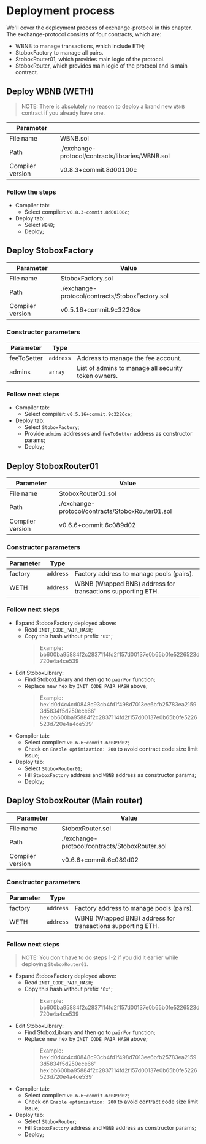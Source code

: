 # Deployment process

We'll cover the deployment process of exchange-protocol in this chapter.
The exchange-protocol consists of four contracts, which are:

- WBNB to manage transactions, which include ETH;
- StoboxFactory to manage all pairs.
- StoboxRouter01, which provides main logic of the protocol.
- StoboxRouter, which provides main logic of the protocol and is main contract.

## Deploy **WBNB** (WETH)

> NOTE: There is absolutely no reason to deploy a brand new `WBNB` contract if you already have one.

| Parameter        |                                                  |
| ---------------- | ------------------------------------------------ |
| File name        | WBNB.sol                                         |
| Path             | ./exchange-protocol/contracts/libraries/WBNB.sol |
| Compiler version | v0.8.3+commit.8d00100c                           |

### Follow the steps

- Compiler tab:
  - Select compiler: `v0.8.3+commit.8d00100c`;
- Deploy tab:
  - Select `WBNB`;
  - Deploy;

## Deploy **StoboxFactory**

| Parameter        | Value                                           |
| ---------------- | ----------------------------------------------- |
| File name        | StoboxFactory.sol                               |
| Path             | ./exchange-protocol/contracts/StoboxFactory.sol |
| Compiler version | v0.5.16+commit.9c3226ce                         |

### Constructor parameters

| Parameter   | Type      |                                                     |
| ----------- | --------- | --------------------------------------------------- |
| feeToSetter | `address` | Address to manage the fee account.                  |
| admins      | `array`   | List of admins to manage all security token owners. |

### Follow next steps

- Compiler tab:
  - Select compiler: `v0.5.16+commit.9c3226ce`;
- Deploy tab:
  - Select `StoboxFactory`;
  - Provide `admins` addresses and `feeToSetter` address as constructor params;
  - Deploy;

## Deploy **StoboxRouter01**

| Parameter        | Value                                            |
| ---------------- | ------------------------------------------------ |
| File name        | StoboxRouter01.sol                               |
| Path             | ./exchange-protocol/contracts/StoboxRouter01.sol |
| Compiler version | v0.6.6+commit.6c089d02                           |

### Constructor parameters

| Parameter | Type      |                                                             |
| --------- | --------- | ----------------------------------------------------------- |
| factory   | `address` | Factory address to manage pools (pairs).                    |
| WETH      | `address` | WBNB (Wrapped BNB) address for transactions supporting ETH. |

### Follow next steps

- Expand StoboxFactory deployed above:
  - Read `INIT_CODE_PAIR_HASH`;
  - Copy this hash without prefix `'0x'`;
    > Example: bb600ba95884f2c2837114fd2f157d00137e0b65b0fe5226523d720e4a4ce539
- Edit StoboxLibrary:
  - Find StoboxLibrary and then go to `pairFor` function;
  - Replace new hex by `INIT_CODE_PAIR_HASH` above;
    > Example: hex'd0d4c4cd0848c93cb4fd1f498d7013ee6bfb25783ea21593d5834f5d250ece66' hex'bb600ba95884f2c2837114fd2f157d00137e0b65b0fe5226523d720e4a4ce539'
- Compiler tab:
  - Select compiler: `v0.6.6+commit.6c089d02`;
  - Check on `Enable optimization: 200` to avoid contract code size limit issue;
- Deploy tab:
  - Select `StoboxRouter01`;
  - Fill `StoboxFactory` address and `WBNB` address as constructor params;
  - Deploy;

## Deploy **StoboxRouter** (Main router)

| Parameter        | Value                                          |
| ---------------- | ---------------------------------------------- |
| File name        | StoboxRouter.sol                               |
| Path             | ./exchange-protocol/contracts/StoboxRouter.sol |
| Compiler version | v0.6.6+commit.6c089d02                         |

### Constructor parameters

| Parameter | Type      |                                                             |
| --------- | --------- | ----------------------------------------------------------- |
| factory   | `address` | Factory address to manage pools (pairs).                    |
| WETH      | `address` | WBNB (Wrapped BNB) address for transactions supporting ETH. |

### Follow next steps

> NOTE: You don't have to do steps 1-2 if you did it earlier while deploying `StoboxRouter01`.

- Expand StoboxFactory deployed above:
  - Read `INIT_CODE_PAIR_HASH`;
  - Copy this hash without prefix `'0x'`;
    > Example: bb600ba95884f2c2837114fd2f157d00137e0b65b0fe5226523d720e4a4ce539
- Edit StoboxLibrary:
  - Find StoboxLibrary and then go to `pairFor` function;
  - Replace new hex by `INIT_CODE_PAIR_HASH` above;
    > Example: hex'd0d4c4cd0848c93cb4fd1f498d7013ee6bfb25783ea21593d5834f5d250ece66' hex'bb600ba95884f2c2837114fd2f157d00137e0b65b0fe5226523d720e4a4ce539'
- Compiler tab:
  - Select compiler: `v0.6.6+commit.6c089d02`;
  - Check on `Enable optimization: 200` to avoid contract code size limit issue;
- Deploy tab:
  - Select `StoboxRouter`;
  - Fill `StoboxFactory` address and `WBNB` address as constructor params;
  - Deploy;

